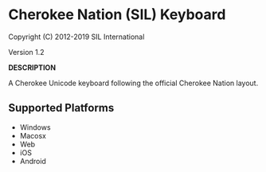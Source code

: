 Cherokee Nation (SIL) Keyboard 
=====================

Copyright (C) 2012-2019 SIL International

Version 1.2

__DESCRIPTION__

A Cherokee Unicode keyboard following the official Cherokee Nation layout. 


Supported Platforms
-------------------

 * Windows
 * Macosx
 * Web
 * iOS
 * Android

